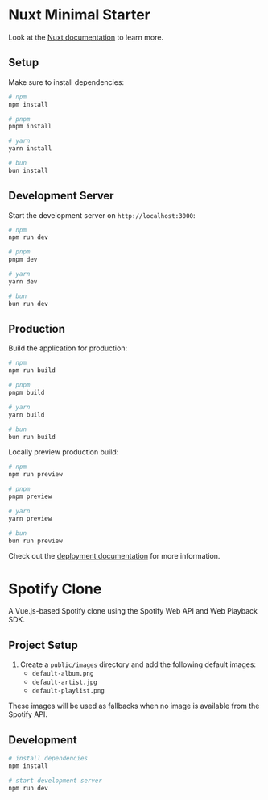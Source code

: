 # Nuxt Minimal Starter

Look at the [Nuxt documentation](https://nuxt.com/docs/getting-started/introduction) to learn more.

## Setup

Make sure to install dependencies:

```bash
# npm
npm install

# pnpm
pnpm install

# yarn
yarn install

# bun
bun install
```

## Development Server

Start the development server on `http://localhost:3000`:

```bash
# npm
npm run dev

# pnpm
pnpm dev

# yarn
yarn dev

# bun
bun run dev
```

## Production

Build the application for production:

```bash
# npm
npm run build

# pnpm
pnpm build

# yarn
yarn build

# bun
bun run build
```

Locally preview production build:

```bash
# npm
npm run preview

# pnpm
pnpm preview

# yarn
yarn preview

# bun
bun run preview
```

Check out the [deployment documentation](https://nuxt.com/docs/getting-started/deployment) for more information.

# Spotify Clone

A Vue.js-based Spotify clone using the Spotify Web API and Web Playback SDK.

## Project Setup

1. Create a `public/images` directory and add the following default images:
   - `default-album.png`
   - `default-artist.jpg`
   - `default-playlist.png`

These images will be used as fallbacks when no image is available from the Spotify API.

## Development

```bash
# install dependencies
npm install

# start development server
npm run dev
```
